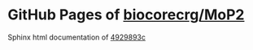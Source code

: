 GitHub Pages of [biocorecrg/MoP2](https://github.com/biocorecrg/MoP2.git)
===
Sphinx html documentation of [4929893c](https://github.com/biocorecrg/MoP2/tree/4929893cea3c09982370afc4aae89ee925da2f22)
